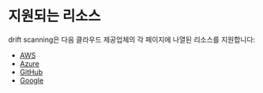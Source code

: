 # 지원되는 리소스

 drift scanning은 다음 클라우드 제공업체의 각 페이지에 나열된 리소스를 지원합니다:

- [AWS](aws-resources.md)
- [Azure](azure-resources.md)
- [GitHub](github-resources.md)
- [Google](google-resources.md)
